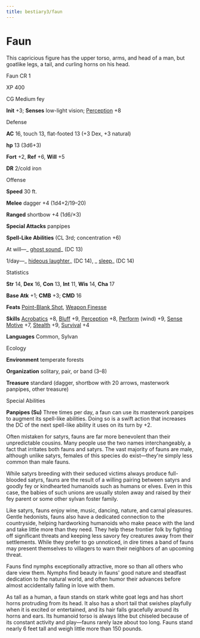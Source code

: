 ```yaml
---
title: bestiary3/faun
---
```

# Faun

This capricious figure has the upper torso, arms, and head of a man, but goatlike legs, a tail, and curling horns on his head.

Faun CR 1

XP 400

CG Medium fey

**Init** +3; **Senses** low-light vision; [Perception](skill_dir/perception#_perception) +8

Defense

**AC** 16, touch 13, flat-footed 13 (+3 Dex, +3 natural)

**hp** 13 (3d6+3)

**Fort** +2, **Ref** +6, **Will** +5

**DR** 2/cold iron

Offense

**Speed** 30 ft.

**Melee** dagger +4 (1d4+2/19–20)

**Ranged** shortbow +4 (1d6/×3)

**Special Attacks** panpipes

**Spell-Like Abilities** (CL 3rd; concentration +6)

At will—_ [ghost sound](spell_dir/ghostSound#_ghost-sound)_ (DC 13)

1/day—_ [hideous laughter](spell_dir/hideousLaughter#_hideous-laughter)_ (DC 14), _ [sleep](spells/sleep#_sleep)_ (DC 14)

Statistics

**Str** 14, **Dex** 16, **Con** 13, **Int** 11, **Wis** 14, **Cha** 17

**Base Atk** +1; **CMB** +3; **CMD** 16

**Feats** [Point-Blank Shot](feats#_point-blank-shot), [Weapon Finesse](feats#_weapon-finesse)

**Skills** [Acrobatics](skill_dir/acrobatics#_acrobatics) +8, [Bluff](skills/bluff#_bluff) +9, [Perception](skill_dir/perception#_perception) +8, [Perform](skills/perform#_perform) (wind) +9, [Sense Motive](skill_dir/senseMotive#_sense-motive) +7, [Stealth](skills/stealth#_stealth) +9, [Survival](skill_dir/survival#_survival) +4

**Languages** Common, Sylvan

Ecology

**Environment** temperate forests

**Organization** solitary, pair, or band (3–8)

**Treasure** standard (dagger, shortbow with 20 arrows, masterwork panpipes, other treasure)

Special Abilities

**Panpipes (Su)** Three times per day, a faun can use its masterwork panpipes to augment its spell-like abilities. Doing so is a swift action that increases the DC of the next spell-like ability it uses on its turn by +2.

Often mistaken for satyrs, fauns are far more benevolent than their unpredictable cousins. Many people use the two names interchangeably, a fact that irritates both fauns and satyrs. The vast majority of fauns are male, although unlike satyrs, females of this species do exist—they're simply less common than male fauns.

While satyrs breeding with their seduced victims always produce full-blooded satyrs, fauns are the result of a willing pairing between satyrs and goodly fey or kindhearted humanoids such as humans or elves. Even in this case, the babies of such unions are usually stolen away and raised by their fey parent or some other sylvan foster family.

Like satyrs, fauns enjoy wine, music, dancing, nature, and carnal pleasures. Gentle hedonists, fauns also have a dedicated connection to the countryside, helping hardworking humanoids who make peace with the land and take little more than they need. They help these frontier folk by fighting off significant threats and keeping less savory fey creatures away from their settlements. While they prefer to go unnoticed, in dire times a band of fauns may present themselves to villagers to warn their neighbors of an upcoming threat.

Fauns find nymphs exceptionally attractive, more so than all others who dare view them. Nymphs find beauty in fauns' good nature and steadfast dedication to the natural world, and often humor their advances before almost accidentally falling in love with them.

As tall as a human, a faun stands on stark white goat legs and has short horns protruding from its head. It also has a short tail that swishes playfully when it is excited or entertained, and its hair falls gracefully around its horns and ears. Its humanoid torso is always lithe but chiseled because of its constant activity and play—fauns rarely laze about too long. Fauns stand nearly 6 feet tall and weigh little more than 150 pounds.

